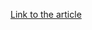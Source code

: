 [Link to the article](https://www.welivesecurity.com/en/kids-online/time-engage-how-parents-help-keep-children-safe-snapchat/)
